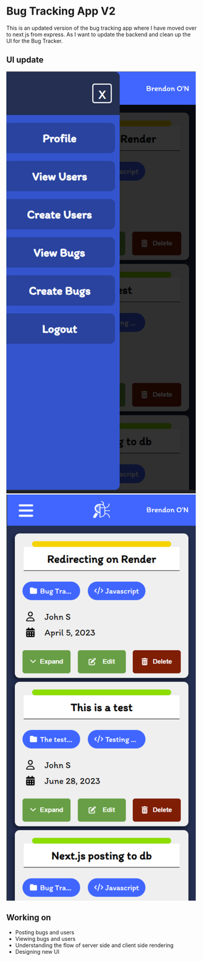 # Bug Tracking App V2
This is an updated version of the bug tracking app where I have moved over to next js from express. As I want to update the backend and clean up the UI for the Bug Tracker.

## UI update

<img src="bt-nav.png" width="500">
<img src="bt-ui.png" width="500">

## Working on
- Posting bugs and users
- Viewing bugs and users
- Understanding the flow of server side and client side rendering
- Designing new UI 
